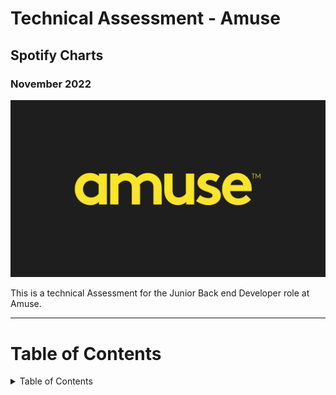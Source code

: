 # Technical Assessment - Amuse
## Spotify Charts
### November 2022

![Amuse Logo](media/amuse-logo.jpg)

This is a technical Assessment for the Junior Back end Developer role at Amuse. 

---
# Table of Contents
<details>
<summary>Table of Contents</summary>

* [Technical Assessment](#technical-assessment)
* [User Stories](#user-stories)
* [Agile Methodology](#agile-methodology)
* [Scope](#scope)
* [Technologies Used](#technologies-used)
* [Testing](#testing)
     
---

## Technical Assessment

Every day Spotify updates its API with data on the top charts around the world. Charts include Global, Viral, Regional, etc. This data is interesting for many reasons, and using software to parse and transform it can add a lot of value to services.

In the JSON file `global_weekly.json`, 200 entries from the global top chart are included, like the track name, artist name, and the number of streams for the period.

The task of the technical assessment is to create a script that allows a user to give an artist name, which then outputs the total number of streams for the artist in that chart.

Example of input file:
```
[    
     { "rank": "1", "artist_names": "Bizarrap, Quevedo", "streams": "30000", ... },
     { "rank": "2", "artist_names": "Taylor Swift", "streams": "24500", ... },
     { "rank": "3", "artist_names": "Drake, 21 Savage", "streams": "22000", ... },
     { "rank": "4", "artist_names": "Taylor Swift", "streams": "20000", ... },
     ...
]
```
and the artist name input: `Taylor Swift`

The expected output of `python chart_total.py "Taylor Swift"` would then be: 
```
{"artist_name": "Taylor Swift", "streams": 625100},
```

In addition, cases where problems might occur and how you can handle them to create a robust and scalable application should be considered.
---
## User Stories

### User Stories that have been satisfied by creation in this technical assessment:

| id  |  Content | How was it satisfied
| ------ | ------ | ------ |
|  [#1](https://github.com/van-essa/technical_assignment_amuse/issues/1) | As a user, I can type the artist's name to get the streams from the Spotify Charts data. | Input |
|  [#2](https://github.com/van-essa/technical_assignment_amuse/issues/2) | As a user, I can type the artist's name with lower, upper or mixed cases to get the streams from the Spotify Charts data. | Input |
|  [#3](https://github.com/van-essa/technical_assignment_amuse/issues/3) | As a user, I can choose to quit the script. | Input |
|  [#4](https://github.com/van-essa/technical_assignment_amuse/issues/4) | As a user, I can get the sum of artists' streams to get the total amount of streams from each artist in the Spotify Charts data. | Output |
|  [#5](https://github.com/van-essa/technical_assignment_amuse/issues/5) | As a user, I can get an error message to try again or exit the script when no artist exists, or the name is typed wrong. | Output |

---

## Agile Methodology

### Canban board and issues

![Screenshot of the canban board](media/project.png)

Github issues were used to create the User stories and group them according to MoSCoW prioritization technique. Link to the project with live issues can be found [HERE](https://github.com/van-essa/technical_assignment_amuse/issues/).

---

## Scope

In order to achieve the desired user goals, a class **`SpotifyCharts`** was created so it can then fetch all the arguments from the JSON file and add them from the list in the SpotifyCharts class. Then when the user types the name of the artist, the program runs through the list, looks at the data and shares the sum of streams of the artist.

---

## Technologies Used

Several technologies have been used to enable this design to work:

| Technology  |  Content | 
| ------ | ------ |
|  [Python](https://www.python.org/) | Python is the core programming language used to write all of the code in this assesment to make it fully functional. |

---
## Testing
A manual testing has been used to ensure that the assignment's functionality meets the desired intent.

### Manual Testing

This project has been tested manually by the creator, Vanessa Andersson:

**As a user, I can type the artist's name to get the streams from the Spotify Charts data.**
!User Story 1](media/Name)

**As a user, I can type the artist's name with lower, upper or mixed cases to get the streams from the Spotify Charts data.**
!User Story 2](media/case-sensitive.png)

**As a user, I can choose to quit the script.**
!User Story 3](media/Quit_yes.png)

Or not:
!User Story 3](media/Quit_no.png)

Also, no matter how I type my answer it is accepted:
!User Story 3](media/testanswer.png)
!User Story 3](media/_testanswer.png)

**As a user, I can get the sum of artists' streams to get the total amount of streams from each artist in the Spotify Charts data.**
!User Story 4](media/Name.png)

**As a user, I can get an error message to try again or exit the script when no artist exists, or the name is typed wrong.**
!User Story 5](media/wrongname.png)
!User Story 5](media/tryagain.png)
!User Story 5](media/donttryagain.png)

Also, no matter how I type my answer it is accepted
!User Story 5](media/1testanswer.png)
!User Story 5](media/2testanswer.png)

